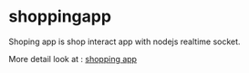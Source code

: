 # shoppingapp

Shoping app is shop interact app with nodejs realtime socket.

More detail look at : [shopping app](https://medium.com/hardwareandro/real-time-flutter-app-shoppi-flutter-mobile-c8b2cc51555c)
